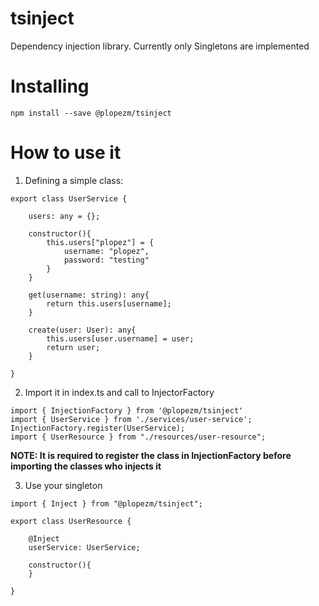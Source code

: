 # tsinject

Dependency injection library. Currently only Singletons are implemented

# Installing

```
npm install --save @plopezm/tsinject
```

# How to use it

1. Defining a simple class: 

```
export class UserService {

    users: any = {};

    constructor(){
        this.users["plopez"] = {
            username: "plopez",
            password: "testing"
        }
    }

    get(username: string): any{
        return this.users[username];
    }

    create(user: User): any{
        this.users[user.username] = user;
        return user;
    }

}

```

2. Import it in index.ts and call to InjectorFactory

```
import { InjectionFactory } from '@plopezm/tsinject'
import { UserService } from './services/user-service';
InjectionFactory.register(UserService);
import { UserResource } from "./resources/user-resource";
```

**NOTE: It is required to register the class in InjectionFactory before importing the classes who injects it**

3. Use your singleton

```
import { Inject } from "@plopezm/tsinject";

export class UserResource {

    @Inject
    userService: UserService;

    constructor(){        
    }

}
```

